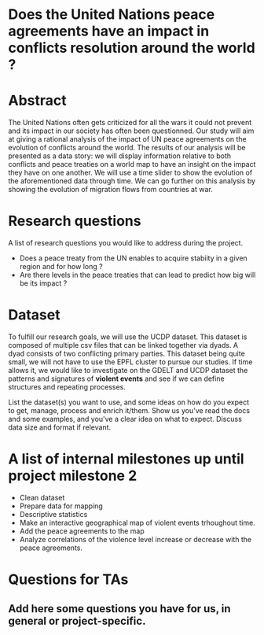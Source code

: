 # Does the United Nations peace agreements have an impact in conflicts resolution around the world ?

# Abstract
The United Nations often gets criticized for all the wars it could not prevent and its impact in our society has often been questionned. Our study will aim at giving a rational analysis of the impact of UN peace agreements on the evolution of conflicts around the world. The results of our analysis will be presented as a data story: we will display information relative to both conflicts and peace treaties on a world map to have an insight on the impact they have on one another. We will use a time slider to show the evolution of the aforementioned data through time. We can go further on this analysis by showing the evolution of migration flows from countries at war.

# Research questions
A list of research questions you would like to address during the project. 
- Does a peace treaty from the UN enables to acquire stabiity in a given region and for how long ?
- Are there levels in the peace treaties that can lead to predict how big will be its impact ?

# Dataset
To fulfill our research goals, we will use the UCDP dataset. This dataset is composed of multiple csv files that can be linked together via dyads. A dyad consists of two conflicting primary parties. This dataset being quite small, we will not have to use the EPFL cluster to pursue our studies. If time allows it, we would like to investigate on the GDELT and UCDP dataset the patterns and signatures of **violent events** and see if we can define structures and repeating processes.

List the dataset(s) you want to use, and some ideas on how do you expect to get, manage, process and enrich it/them. Show us you've read the docs and some examples, and you've a clear idea on what to expect. Discuss data size and format if relevant.

# A list of internal milestones up until project milestone 2
- Clean dataset
- Prepare data for mapping
- Descriptive statistics
- Make an interactive geographical map of violent events trhoughout time.
- Add the peace agreements to the map
- Analyze correlations of the violence level increase or decrease with the peace agreements.

# Questions for TAs
Add here some questions you have for us, in general or project-specific.
- 
